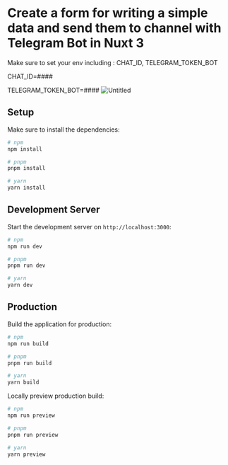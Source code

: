 # Create a form for writing a simple data and send them to channel with Telegram Bot in Nuxt 3

Make sure to set your env including : CHAT_ID, TELEGRAM_TOKEN_BOT

CHAT_ID=####

TELEGRAM_TOKEN_BOT=####
![Untitled](https://github.com/mmg-workmail/form-with-telegram-bot/assets/112702172/e7cb91b5-0de5-4f8b-9a10-3a56e0b51c78)

## Setup

Make sure to install the dependencies:

```bash
# npm
npm install

# pnpm
pnpm install

# yarn
yarn install
```

## Development Server

Start the development server on `http://localhost:3000`:

```bash
# npm
npm run dev

# pnpm
pnpm run dev

# yarn
yarn dev
```

## Production

Build the application for production:

```bash
# npm
npm run build

# pnpm
pnpm run build

# yarn
yarn build
```

Locally preview production build:

```bash
# npm
npm run preview

# pnpm
pnpm run preview

# yarn
yarn preview
```
